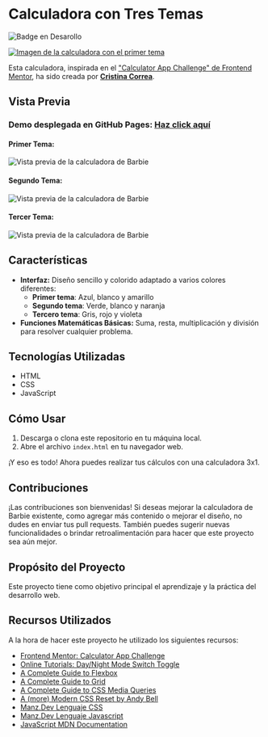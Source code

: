 # Calculadora con Tres Temas
![Badge en Desarollo](https://img.shields.io/badge/STATUS-EN%20DESARROLLO-green) <br/>

[![Imagen de la calculadora con el primer tema](https://github.com/CrisCorreaS/three-themed-calculator/blob/main/img/visualizaci%C3%B3n/calculadora-vista1.png)](https://criscorreas.github.io/three-themed-calculator/)

Esta calculadora, inspirada en el ["Calculator App Challenge" de Frontend Mentor](https://www.frontendmentor.io/challenges/calculator-app-9lteq5N29), ha sido creada por **[Cristina Correa](https://www.linkedin.com/in/cristina-correa-segade/)**.

## Vista Previa

### **Demo desplegada en GitHub Pages:** **[Haz click aquí](https://criscorreas.github.io/barbie-calculator/)**

#### Primer Tema:
![Vista previa de la calculadora de Barbie](https://github.com/CrisCorreaS/three-themed-calculator/blob/main/img/visualizaci%C3%B3n/calculadora-vista1.png)

#### Segundo Tema:
![Vista previa de la calculadora de Barbie](https://github.com/CrisCorreaS/three-themed-calculator/blob/main/img/visualizaci%C3%B3n/calculadora-vista2.png)

#### Tercer Tema:
![Vista previa de la calculadora de Barbie](https://github.com/CrisCorreaS/three-themed-calculator/blob/main/img/visualizaci%C3%B3n/calculadora-vista3.png)

## Características

- **Interfaz:** Diseño sencillo y colorido adaptado a varios colores diferentes:
  - **Primer tema**: Azul, blanco y amarillo
  - **Segundo tema**: Verde, blanco y naranja
  - **Tercero tema**: Gris, rojo y violeta
- **Funciones Matemáticas Básicas:** Suma, resta, multiplicación y división para resolver cualquier problema.

## Tecnologías Utilizadas

- HTML
- CSS
- JavaScript

## Cómo Usar

1. Descarga o clona este repositorio en tu máquina local.
2. Abre el archivo `index.html` en tu navegador web.

¡Y eso es todo! Ahora puedes realizar tus cálculos con una calculadora 3x1.

## Contribuciones

¡Las contribuciones son bienvenidas! Si deseas mejorar la calculadora de Barbie existente, como agregar más contenido o mejorar el diseño, no dudes en enviar tus pull requests. También puedes sugerir nuevas funcionalidades o brindar retroalimentación para hacer que este proyecto sea aún mejor.

## Propósito del Proyecto

Este proyecto tiene como objetivo principal el aprendizaje y la práctica del desarrollo web.

## Recursos Utilizados
A la hora de hacer este proyecto he utilizado los siguientes recursos:
- [Frontend Mentor: Calculator App Challenge](https://www.frontendmentor.io/challenges/calculator-app-9lteq5N29)
- [Online Tutorials: Day/Night Mode Switch Toggle](https://www.youtube.com/watch?v=hy27lzmButc)
- [A Complete Guide to Flexbox](https://css-tricks.com/snippets/css/a-guide-to-flexbox/) 
- [A Complete Guide to Grid](https://css-tricks.com/snippets/css/complete-guide-grid/) 
- [A Complete Guide to CSS Media Queries](https://css-tricks.com/a-complete-guide-to-css-media-queries/)
- [A (more) Modern CSS Reset by Andy Bell](https://piccalil.li/blog/a-more-modern-css-reset/)
- [Manz.Dev Lenguaje CSS](https://lenguajecss.com/css/)
- [Manz.Dev Lenguaje Javascript](https://lenguajejs.com/javascript/)
- [JavaScript MDN Documentation](https://developer.mozilla.org/en-US/docs/Web/JavaScript)
